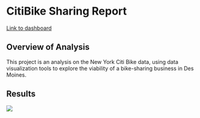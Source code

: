 # CitiBike Sharing Report

[Link to dashboard](https://public.tableau.com/app/profile/hugo6550/viz/RideShareBook/Story1?publish=yes)

## Overview of Analysis

This project is an analysis on the New York Citi Bike data, using data visualization tools to explore the viability of a bike-sharing business in Des Moines.

## Results

<img src="Desktop/ScreenShot2">
          
